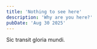 ```yaml
---
title: 'Nothing to see here'
description: 'Why are you here?'
pubDate: 'Aug 30 2025'
---
```


Sic transit gloria mundi.
